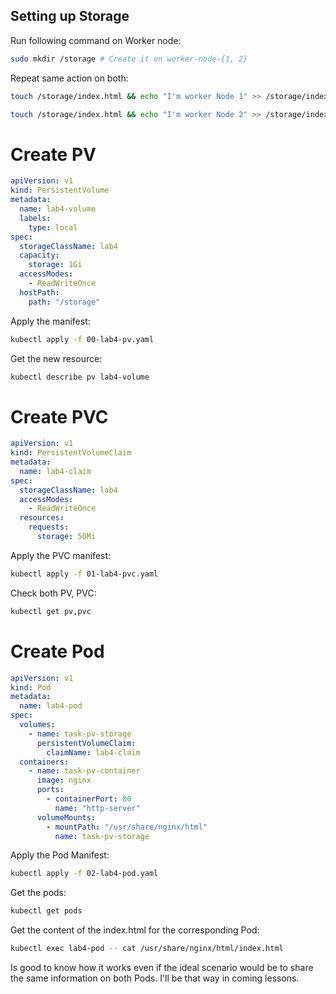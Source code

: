 ## Setting up Storage

Run following command on Worker node:
```bash
sudo mkdir /storage # Create it on worker-node-{1, 2}
```
Repeat same action on both:
```bash
touch /storage/index.html && echo "I'm worker Node 1" >> /storage/index.html
```

```bash
touch /storage/index.html && echo "I'm worker Node 2" >> /storage/index.html
```

# Create PV

```yaml
apiVersion: v1
kind: PersistentVolume
metadata:
  name: lab4-volume
  labels:
    type: local
spec:
  storageClassName: lab4
  capacity:
    storage: 1Gi
  accessModes:
    - ReadWriteOnce
  hostPath:
    path: "/storage"
```

Apply the manifest:
```bash
kubectl apply -f 00-lab4-pv.yaml
```
Get the new resource:
```bash
kubectl describe pv lab4-volume
```

# Create PVC

```yaml
apiVersion: v1
kind: PersistentVolumeClaim
metadata:
  name: lab4-claim
spec:
  storageClassName: lab4
  accessModes:
    - ReadWriteOnce
  resources:
    requests:
      storage: 50Mi
```

Apply the PVC manifest:
```bash
kubectl apply -f 01-lab4-pvc.yaml
```

Check both PV, PVC:
```bash
kubectl get pv,pvc
```

# Create Pod


```yaml
apiVersion: v1
kind: Pod
metadata:
  name: lab4-pod
spec:
  volumes:
    - name: task-pv-storage
      persistentVolumeClaim:
        claimName: lab4-claim
  containers:
    - name: task-pv-container
      image: nginx
      ports:
        - containerPort: 80
          name: "http-server"
      volumeMounts:
        - mountPath: "/usr/share/nginx/html"
          name: task-pv-storage
```

Apply the Pod Manifest:
```bash
kubectl apply -f 02-lab4-pod.yaml
```

Get the pods:
```bash
kubectl get pods
```

Get the content of the index.html for the corresponding Pod:
```bash
kubectl exec lab4-pod -- cat /usr/share/nginx/html/index.html
```
Is good to know how it works even if the ideal scenario would be to share the same information on both Pods.
I'll be that way in coming lessons.